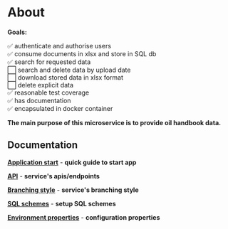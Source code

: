 # About    
__Goals:__
    
:white_check_mark: authenticate and authorise users   
:white_check_mark: consume documents in xlsx and store in SQL db       
:white_check_mark: search for requested data     
:white_large_square: search and delete data by upload date      
:white_large_square: download stored data in xlsx format      
:white_large_square: delete explicit data        
:white_check_mark: reasonable test coverage     
:white_check_mark: has documentation         
:white_check_mark: encapsulated in docker container
      
__The main purpose of this microservice is to provide oil handbook data.__

## Documentation    
__[Application start](https://github.com/ArtemGet/oil_service/tree/master/src/main/java/com/artemget/oil_service/docs/start/start.md)__ - __quick guide to start app__

__[API](https://github.com/ArtemGet/oil_service/blob/master/src/main/java/com/artemget/oil_service/docs/api/api_main.md)__ - __service's apis/endpoints__

__[Branching style](https://github.com/ArtemGet/oil_service/blob/master/src/main/java/com/artemget/oil_service/docs/code_style/development_style.md)__ - __service's branching style__

__[SQL schemes](https://github.com/ArtemGet/oil_service/blob/master/src/main/java/com/artemget/oil_service/docs/sql/schemes.md)__ - __setup SQL schemes__

__[Environment properties](https://github.com/ArtemGet/oil_service/tree/master/src/main/java/com/artemget/oil_service/docs/variables/env_properties.md)__ - __configuration properties__
